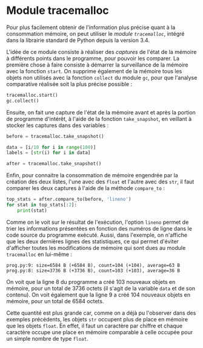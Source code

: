 # Module tracemalloc

Pour plus facilement obtenir de l'information plus précise quant à la consommation mémoire, on peut utiliser le *module `tracemalloc`*, intégré dans la librairie standard de Python depuis la version 3.4.

L'idée de ce module consiste à réaliser des *captures* de l'état de la mémoire à différents points dans le programme, pour pouvoir les comparer. La première chose à faire consiste à démarrer la surveillance de la mémoire avec la fonction `start`. On supprime également de la mémoire tous les objets non utilisés avec la fonction `collect` du module `gc`, pour que l'analyse comparative réalisée soit la plus précise possible :

``` python
tracemalloc.start()
gc.collect()
```

Ensuite, on fait une capture de l'état de la mémoire avant et après la portion de programme d'intérêt, à l'aide de la fonction `take_snapshot`, en veillant à stocker les captures dans des variables :

``` python
before = tracemalloc.take_snapshot()

data = [i/10 for i in range(100)]
labels = [str(i) for i in data]

after = tracemalloc.take_snapshot()
```

Enfin, pour connaitre la consommation de mémoire engendrée par la création des deux listes, l'une avec des `float` et l'autre avec des `str`, il faut comparer les deux captures à l'aide de la méthode `compare_to` :

``` python
top_stats = after.compare_to(before, 'lineno')
for stat in top_stats[:2]:
    print(stat)
```

Comme on le voit sur le résultat de l'exécution, l'option `lineno` permet de trier les informations présentées en fonction des numéros de ligne dans le code source du programme exécuté. Aussi, dans l'exemple, on n'affiche que les deux dernières lignes des statistiques, ce qui permet d'éviter d'afficher toutes les modifications de mémoire qui sont dues au module `tracemalloc` en lui-même :

```
prog.py:9: size=6584 B (+6584 B), count=104 (+104), average=63 B
prog.py:8: size=3736 B (+3736 B), count=103 (+103), average=36 B
```

On voit que la ligne 8 du programme a créé 103 nouveaux objets en mémoire, pour un total de 3736&nbsp;octets (il s'agit de la variable `data` et de son contenu). On voit également que la ligne 9 a créé 104 nouveaux objets en mémoire, pour un total de 6584&nbsp;octets.

Cette quantité est plus grande car, comme on a déjà pu l'observer dans des exemples précédents, les objets `str` occupent plus de place en mémoire que les objets `float`. En effet, il faut un caractère par chiffre et chaque caractère occupe une place en mémoire comparable à celle occupée pour un simple nombre de type `float`.
